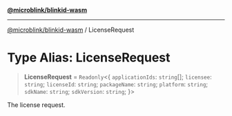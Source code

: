 [**@microblink/blinkid-wasm**](../README.md)

***

[@microblink/blinkid-wasm](../README.md) / LicenseRequest

# Type Alias: LicenseRequest

> **LicenseRequest** = `Readonly`\<\{ `applicationIds`: `string`[]; `licensee`: `string`; `licenseId`: `string`; `packageName`: `string`; `platform`: `string`; `sdkName`: `string`; `sdkVersion`: `string`; \}\>

The license request.
